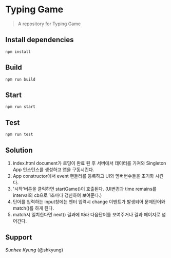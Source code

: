 # Typing Game

> A repository for Typing Game

## Install dependencies

```shell
npm install
```

## Build

```shell
npm run build
```

## Start

```shell
npm run start
```

## Test

```shell
npm run test
```

## Solution

1. index.html document가 로딩이 완료 된 후 서버에서 데이터를 가져와 Singleton App 인스턴스를 생성하고 앱을 구동시킨다.
2. App constructor에서 event 핸들러를 등록하고 UI와 멤버변수들을 초기화 시킨다.
3. '시작'버튼을 클릭하면 startGame()이 호출된다. (UI변경과 time remains를 interval의 cb으로 1초마다 갱신하여 보여준다.)
4. 단어를 입력하는 input창에는 엔터 입력시 change 이벤트가 발생되어 문제단어와 match()를 하게 된다.
5. match시 일치한다면 next() 결과에 따라 다음단어를 보여주거나 결과 페이지로 넘어간다.

## Support

_Sunhee Kyung_ (@shkyung)

